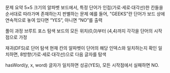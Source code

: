 문제 요약
5×5 크기의 알파벳 보드에서, 특정 단어가 인접(가로·세로·대각선)한 칸들을 순서대로 따라가며 존재하는지 판별하는 문제
예를 들어, "GEEKS"란 단어가 보드 상에 연속적으로 놓여 있다면 “YES”, 아니면 “NO”를 출력

풀이 과정
브루트 포스 탐색
보드의 모든 위치(0,0)부터 (4,4)까지 각각을 단어의 시작점으로 가정

재귀(DFS)로 단어 탐색
현재 칸의 알파벳이 단어의 해당 인덱스와 일치하는지 확인
일치하면, 8방향(가로·세로·대각선)으로 다음 글자를 탐색

hasWord(y, x, word) 글자가 일치하면 성공(YES), 모든 시작점에서 실패하면 NO.

